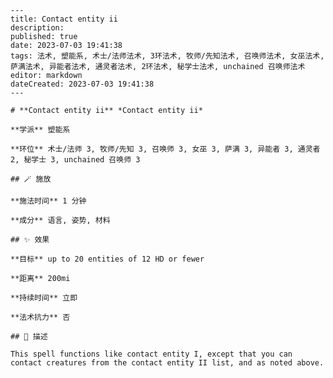 
    ---
    title: Contact entity ii
    description: 
    published: true
    date: 2023-07-03 19:41:38
    tags: 法术, 塑能系, 术士/法师法术, 3环法术, 牧师/先知法术, 召唤师法术, 女巫法术, 萨满法术, 异能者法术, 通灵者法术, 2环法术, 秘学士法术, unchained 召唤师法术
    editor: markdown
    dateCreated: 2023-07-03 19:41:38
    ---

    # **Contact entity ii** *Contact entity ii*

    **学派** 塑能系 

    **环位** 术士/法师 3, 牧师/先知 3, 召唤师 3, 女巫 3, 萨满 3, 异能者 3, 通灵者 2, 秘学士 3, unchained 召唤师 3

    ## 🪄 施放

    **施法时间** 1 分钟

    **成分** 语言, 姿势, 材料

    ## ✨ 效果 

    **目标** up to 20 entities of 12 HD or fewer 

    **距离** 200mi  

    **持续时间** 立即 

    **法术抗力** 否

    ## 📖 描述

    This spell functions like contact entity I, except that you can contact creatures from the contact entity II list, and as noted above.
    